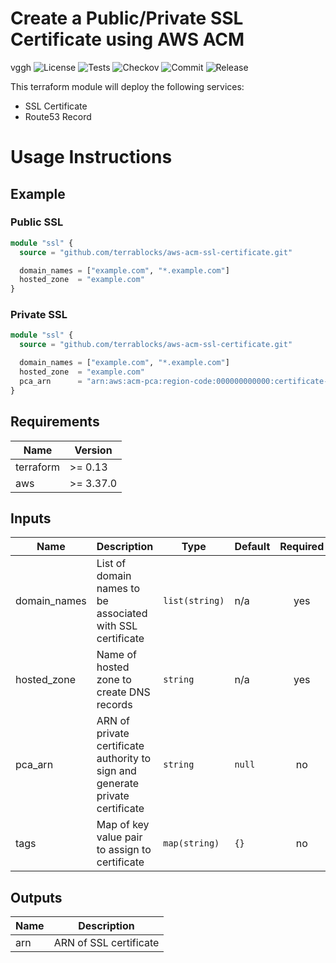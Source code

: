# Create a Public/Private SSL Certificate using AWS ACM
vggh
![License](https://img.shields.io/github/license/terrablocks/aws-acm-ssl-certificate?style=for-the-badge) ![Tests](https://img.shields.io/github/actions/workflow/status/terrablocks/aws-acm-ssl-certificate/tests.yml?branch=main&label=Test&style=for-the-badge) ![Checkov](https://img.shields.io/github/actions/workflow/status/terrablocks/aws-acm-ssl-certificate/checkov.yml?branch=main&label=Checkov&style=for-the-badge) ![Commit](https://img.shields.io/github/last-commit/terrablocks/aws-acm-ssl-certificate?style=for-the-badge) ![Release](https://img.shields.io/github/v/release/terrablocks/aws-acm-ssl-certificate?style=for-the-badge)

This terraform module will deploy the following services:
- SSL Certificate
- Route53 Record

# Usage Instructions
## Example
### Public SSL
```terraform
module "ssl" {
  source = "github.com/terrablocks/aws-acm-ssl-certificate.git"

  domain_names = ["example.com", "*.example.com"]
  hosted_zone  = "example.com"
}
```
### Private SSL
```terraform
module "ssl" {
  source = "github.com/terrablocks/aws-acm-ssl-certificate.git"

  domain_names = ["example.com", "*.example.com"]
  hosted_zone  = "example.com"
  pca_arn      = "arn:aws:acm-pca:region-code:000000000000:certificate-authority/xxxxxxx"
}
```

## Requirements

| Name | Version |
|------|---------|
| terraform | >= 0.13 |
| aws | >= 3.37.0 |

## Inputs

| Name | Description | Type | Default | Required |
|------|-------------|------|---------|:--------:|
| domain_names | List of domain names to be associated with SSL certificate | `list(string)` | n/a | yes |
| hosted_zone | Name of hosted zone to create DNS records | `string` | n/a | yes |
| pca_arn | ARN of private certificate authority to sign and generate private certificate | `string` | `null` | no |
| tags | Map of key value pair to assign to certificate | `map(string)` | `{}` | no |

## Outputs

| Name | Description |
|------|-------------|
| arn | ARN of SSL certificate |
